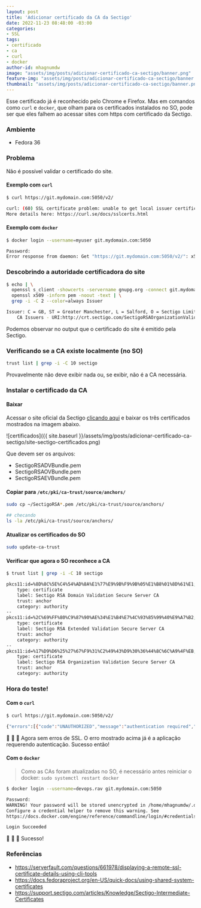 ```yaml
---
layout: post
title: 'Adicionar certificado da CA da Sectigo'
date: 2022-11-23 08:48:00 -03:00
categories:
- SSL
tags:
- certificado
- ca
- curl
- docker
author-id: mhagnumdw
image: "assets/img/posts/adicionar-certificado-ca-sectigo/banner.png"
feature-img: "assets/img/posts/adicionar-certificado-ca-sectigo/banner.png"
thumbnail: "assets/img/posts/adicionar-certificado-ca-sectigo/banner.png"
---
```


Esse certificado já é reconhecido pelo Chrome e Firefox. Mas em comandos como `curl` e `docker`, que olham para os certificados instalados no SO, pode ser que eles falhem ao acessar sites com https com certificado da Sectigo.

<!--more-->

### Ambiente

- Fedora 36

### Problema

Não é possível validar o certificado do site.

#### Exemplo com `curl`

```bash
$ curl https://git.mydomain.com:5050/v2/

curl: (60) SSL certificate problem: unable to get local issuer certificate
More details here: https://curl.se/docs/sslcerts.html
```

#### Exemplo com `docker`

```bash
$ docker login --username=myuser git.mydomain.com:5050

Password:
Error response from daemon: Get "https://git.mydomain.com:5050/v2/": x509: certificate signed by unknown authority
```

### Descobrindo a autoridade certificadora do site

```bash
$ echo | \
  openssl s_client -showcerts -servername gnupg.org -connect git.mydomain.com:5050 2>/dev/null | \
  openssl x509 -inform pem -noout -text | \
  grep -i -C 2 --color=always Issuer

Issuer: C = GB, ST = Greater Manchester, L = Salford, O = Sectigo Limited, CN = Sectigo RSA Organization Validation Secure Server CA
    CA Issuers - URI:http://crt.sectigo.com/SectigoRSAOrganizationValidationSecureServerCA.crt
```

Podemos observar no output que o certificado do site é emitido pela Sectigo.

### Verificando se a CA existe localmente (no SO)

```bash
trust list | grep -i -C 10 sectigo
```

Provavelmente não deve exibir nada ou, se exibir, não é a CA necessária.

### Instalar o certificado da CA

#### Baixar

Acessar o site oficial da Sectigo [clicando aqui](https://support.sectigo.com/articles/Knowledge/Sectigo-Intermediate-Certificates) e baixar os três certificados mostrados na imagem abaixo.

![certificados]({{ site.baseurl }}/assets/img/posts/adicionar-certificado-ca-sectigo/site-sectigo-certificados.png)

Que devem ser os arquivos:

- SectigoRSADVBundle.pem
- SectigoRSAOVBundle.pem
- SectigoRSAEVBundle.pem

#### Copiar para `/etc/pki/ca-trust/source/anchors/`

```bash
sudo cp ~/SectigoRSA*.pem /etc/pki/ca-trust/source/anchors/

## checando
ls -la /etc/pki/ca-trust/source/anchors/
```

#### Atualizar os certificados do SO

```bash
sudo update-ca-trust
```

#### Verificar que agora o SO reconhece a CA

```bash
$ trust list | grep -i -C 10 sectigo

pkcs11:id=%8D%8C%5E%C4%54%AD%8A%E1%77%E9%9B%F9%9B%05%E1%B8%01%8D%61%E1;type=cert
    type: certificate
    label: Sectigo RSA Domain Validation Secure Server CA
    trust: anchor
    category: authority
--
pkcs11:id=%2C%69%FF%80%C9%87%90%AE%34%E1%B4%E7%4C%93%85%99%40%E9%A7%B2;type=cert
    type: certificate
    label: Sectigo RSA Extended Validation Secure Server CA
    trust: anchor
    category: authority
--
pkcs11:id=%17%D9%D6%25%27%67%F9%31%C2%49%43%D9%30%36%44%8C%6C%A9%4F%EB;type=cert
    type: certificate
    label: Sectigo RSA Organization Validation Secure Server CA
    trust: anchor
    category: authority
```

### Hora do teste!

#### Com o `curl`

```bash
$ curl https://git.mydomain.com:5050/v2/

{"errors":[{"code":"UNAUTHORIZED","message":"authentication required","detail":null}]}
```

🎉 🎉 🎉 Agora sem erros de SSL. O erro mostrado acima já é a aplicação requerendo autenticação. Sucesso então!

#### Com o `docker`

> Como as CAs foram atualizadas no SO, é necessário antes reiniciar o docker: `sudo systemctl restart docker`

```bash
$ docker login --username=devops.rav git.mydomain.com:5050

Password:
WARNING! Your password will be stored unencrypted in /home/mhagnumdw/.docker/config.json.
Configure a credential helper to remove this warning. See
https://docs.docker.com/engine/reference/commandline/login/#credentials-store

Login Succeeded
```

🎉 🎉 🎉 Sucesso!

### Referências

- <https://serverfault.com/questions/661978/displaying-a-remote-ssl-certificate-details-using-cli-tools>
- <https://docs.fedoraproject.org/en-US/quick-docs/using-shared-system-certificates>
- <https://support.sectigo.com/articles/Knowledge/Sectigo-Intermediate-Certificates>
